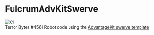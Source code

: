 # FulcrumAdvKitSwerve
[![CI](https://github.com/FRC4561TerrorBytes/FulcrumAdvKitSwerve/actions/workflows/main.yml/badge.svg)](https://github.com/FRC4561TerrorBytes/FulcrumAdvKitSwerve/actions/workflows/main.yml)  
Terror Bytes #4561 Robot code using the [AdvantageKit swerve template](https://github.com/Mechanical-Advantage/AdvantageKit/tree/main/example_projects/swerve_drive/src/main)
